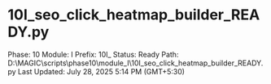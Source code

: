 # 10I_seo_click_heatmap_builder_READY.py

Phase: 10
Module: I
Prefix: 10I_
Status: Ready
Path: D:\MAGIC\scripts\phase10\module_I\10I_seo_click_heatmap_builder_READY.py
Last Updated: July 28, 2025 5:14 PM (GMT+5:30)